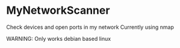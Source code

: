 # MyNetworkScanner
Check devices and open ports in my network
Currently using nmap

WARNING: Only works debian based linux

